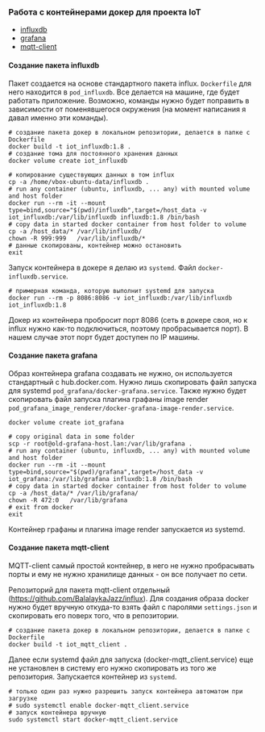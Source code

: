 ### Работа с контейнерами докер для проекта IoT
* [influxdb](#%D1%81%D0%BE%D0%B7%D0%B4%D0%B0%D0%BD%D0%B8%D0%B5-%D0%BF%D0%B0%D0%BA%D0%B5%D1%82%D0%B0-influxdb)
* [grafana](#%D1%81%D0%BE%D0%B7%D0%B4%D0%B0%D0%BD%D0%B8%D0%B5-%D0%BF%D0%B0%D0%BA%D0%B5%D1%82%D0%B0-grafana)
* [mqtt-client](#%D1%81%D0%BE%D0%B7%D0%B4%D0%B0%D0%BD%D0%B8%D0%B5-%D0%BF%D0%B0%D0%BA%D0%B5%D1%82%D0%B0-mqtt-client)
#### Создание пакета influxdb
Пакет создается на основе стандартного пакета influx. `Dockerfile` для него находится 
в `pod_influxdb`. Все делается на машине, где будет работать приложение.
Возможно, команды нужно будет поправить в зависимости от поменявшегося окружения
(на момент написания я давал именно эти команды).
```
# создание пакета докер в локальном репозитории, делается в папке с Dockerfile
docker build -t iot_influxdb:1.8 .
# создание тома для постоянного хранения данных
docker volume create iot_influxdb

# копирование существующих данных в том influx
cp -a /home/vbox-ubuntu-data/influxdb .
# run any container (ubuntu, influxdb, ... any) with mounted volume and host folder
docker run --rm -it --mount type=bind,source="$(pwd)/influxdb",target=/host_data -v iot_influxdb:/var/lib/influxdb influxdb:1.8 /bin/bash
# copy data in started docker container from host folder to volume
cp -a /host_data/* /var/lib/influxdb/
chown -R 999:999   /var/lib/influxdb/*
# данные скопированы, контейнер можно остановить
exit
```
Запуск контейнера в докере я делаю из `systemd`. Файл `docker-influxdb.service`.
```
# примерная команда, которую выполнит systemd для запуска
docker run --rm -p 8086:8086 -v iot_influxdb:/var/lib/influxdb iot_influxdb:1.8
```
Докер из контейнера пробросит порт 8086 (сеть в докере своя, но к influx нужно
как-то подключиться, поэтому пробрасывается порт). В нашем случае этот порт
будет доступен по IP машины.

#### Создание пакета grafana
Образ контейнера grafana создавать не нужно, он используется стандартный с hub.docker.com.
Нужно лишь скопировать файл запуска для systemd `pod_grafana/docker-grafana.service`.
Также нужно будет скопировать файл запуска плагина графаны image render
`pod_grafana_image_renderer/docker-grafana-image-render.service`.

```
docker volume create iot_grafana

# copy original data in some folder
scp -r root@old-grafana-host.lan:/var/lib/grafana .
# run any container (ubuntu, influxdb, ... any) with mounted volume and host folder
docker run --rm -it --mount type=bind,source="$(pwd)/grafana",target=/host_data -v iot_grafana:/var/lib/grafana influxdb:1.8 /bin/bash
# copy data in started docker container from host folder to volume
cp -a /host_data/* /var/lib/grafana/ 
chown -R 472:0   /var/lib/grafana
# exit from docker
exit 
```
Контейнер графаны и плагина image render запускается из systemd.

#### Создание пакета mqtt-client
MQTT-client самый простой контейнер, в него не нужно пробрасывать порты
и ему не нужно хранилище данных - он все получает по сети.

Репозиторий для пакета mqtt-client отдельный (https://github.com/BalalaykaJazz/influx).
Для создания образа docker нужно будет вручную откуда-то взять файл с паролями
`settings.json` и скопировать его поверх того, что в репозитории.
```
# создание пакета докер в локальном репозитории, делается в папке с Dockerfile
docker build -t iot_mqtt_client .
```
Далее если systemd файл для запуска (docker-mqtt_client.service) еще не
установлен в систему его нужно скопировать из того же репозитория.
Запускается контейнер из `systemd`.
```
# только один раз нужно разрешить запуск контейнера автоматом при загрузке
# sudo systemctl enable docker-mqtt_client.service
# запуск контейнера вручную
sudo systemctl start docker-mqtt_client.service
```
